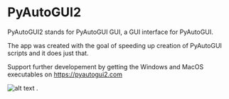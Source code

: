 # PyAutoGUI2
PyAutoGUI2 stands for PyAutoGUI GUI, a GUI interface for PyAutoGUI.

The app was created with the goal of speeding up creation of PyAutoGUI scripts and it does just that.

Support further developement by getting the Windows and MacOS executables on https://pyautogui2.com

![alt text](https://fastly.picsum.photos/id/219/536/354.jpg?hmac=mPL--X9iqKLn_R27yfpUtEPbp5_DuUJQ--mUEGB0FfQ) .
